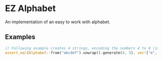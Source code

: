 # EZ Alphabet

An implementation of an easy to work with alphabet.

## Examples

```rust
// Following example creates 4 strings, encoding the numbers 4 to 8 (start: 4, count: 5) in the given alphabet.
assert_eq!(Alphabet::from("abcdef").unwrap().generate(4, 5), vec!["e", "f", "aa", "ab", "ac"]);
```
